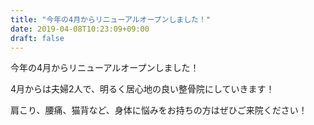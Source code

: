 ```yaml
---
title: "今年の4月からリニューアルオープンしました！"
date: 2019-04-08T10:23:09+09:00
draft: false
---
```


今年の4月からリニューアルオープンしました！

4月からは夫婦2人で、明るく居心地の良い整骨院にしていきます！

肩こり、腰痛、猫背など、身体に悩みをお持ちの方はぜひご来院ください！
